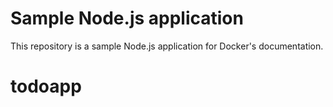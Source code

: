 # Sample Node.js application

This repository is a sample Node.js application for Docker's documentation.
# todoapp
